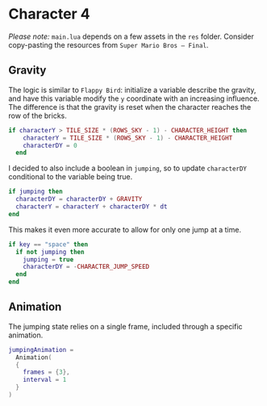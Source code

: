 # Character 4

_Please note:_ `main.lua` depends on a few assets in the `res` folder. Consider copy-pasting the resources from `Super Mario Bros — Final`.

## Gravity

The logic is similar to `Flappy Bird`: initialize a variable describe the gravity, and have this variable modify the `y` coordinate with an increasing influence. The difference is that the gravity is reset when the character reaches the row of the bricks.

```lua
if characterY > TILE_SIZE * (ROWS_SKY - 1) - CHARACTER_HEIGHT then
    characterY = TILE_SIZE * (ROWS_SKY - 1) - CHARACTER_HEIGHT
    characterDY = 0
  end
```

I decided to also include a boolean in `jumping`, so to update `characterDY` conditional to the variable being true.

```lua
if jumping then
  characterDY = characterDY + GRAVITY
  characterY = characterY + characterDY * dt
end
```

This makes it even more accurate to allow for only one jump at a time.

```lua
if key == "space" then
  if not jumping then
    jumping = true
    characterDY = -CHARACTER_JUMP_SPEED
  end
end
```

## Animation

The jumping state relies on a single frame, included through a specific animation.

```lua
jumpingAnimation =
  Animation(
  {
    frames = {3},
    interval = 1
  }
)
```

